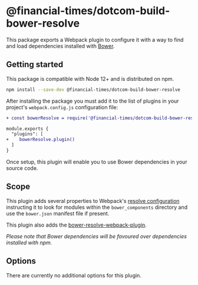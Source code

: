 # @financial-times/dotcom-build-bower-resolve

This package exports a Webpack plugin to configure it with a way to find and load dependencies installed with [Bower].

[Bower]: https://bower.io/

## Getting started

This package is compatible with Node 12+ and is distributed on npm.

```sh
npm install --save-dev @financial-times/dotcom-build-bower-resolve
```

After installing the package you must add it to the list of plugins in your project's `webpack.config.js` configuration file:

```diff
+ const bowerResolve = require('@financial-times/dotcom-build-bower-resolve')

module.exports {
  "plugins": [
+    bowerResolve.plugin()
  ]
}
```

Once setup, this plugin will enable you to use Bower dependencies in your source code.

## Scope

This plugin adds several properties to Webpack's [resolve configuration] instructing it to look for modules within the `bower_components` directory and use the `bower.json` manifest file if present.

This plugin also adds the [bower-resolve-webpack-plugin].

_Please note that Bower dependencies will be favoured over dependencies installed with npm._

[resolve configuration]: https://webpack.js.org/configuration/resolve/
[bower-resolve-webpack-plugin]: https://www.npmjs.com/package/bower-resolve-webpack-plugin

## Options

There are currently no additional options for this plugin.
